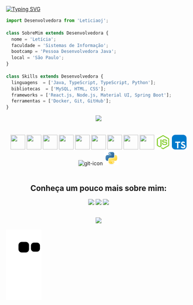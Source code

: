 <a href="https://git.io/typing-svg"><img src="https://readme-typing-svg.herokuapp.com?font=Rowdies&weight=600&size=30&pause=100000&color=DC690F&background=FFFFFF00&center=true&vCenter=true&width=950&height=60&lines=Seja+muito+bem+vindo!" alt="Typing SVG" /></a> <br>

```js
import Desenvolvedora from 'Leticiaoj';

class SobreMim extends Desenvolvedora {
  nome = 'Letícia';
  faculdade = 'Sistemas de Informação';
  bootcamp = 'Pessoa Desenvolvedora Java';
  local = 'São Paulo';
}

class Skills extends Desenvolvedora {
  linguagens  = ['Java, TypeScript, TypeScript, Python'];
  bibliotecas  = ['MySQL, HTML, CSS'];
  frameworks = ['React.js, Node.js, Material UI, Spring Boot'];
  ferramentas = ['Docker, Git, GitHub'];
}
```

  <div align="center">
    <img src="https://github-readme-stats.vercel.app/api/top-langs/?username=leticiaoj&layout=pie&theme=dark">
</div>
</div>
</br>
 <div align="center">
<div style="display: inline_block"><br>
  <img src="https://cdn.jsdelivr.net/gh/devicons/devicon/icons/java/java-original.svg" width="40" height="40"/> 
  <img src="https://cdn.jsdelivr.net/gh/devicons/devicon/icons/mysql/mysql-original.svg" width="40" height="40"/>   
  <img src="https://cdn.jsdelivr.net/gh/devicons/devicon/icons/html5/html5-original.svg" width="40" height="40"/> 
  <img src="https://cdn.jsdelivr.net/gh/devicons/devicon/icons/css3/css3-original.svg" width="40" height="40"/> 
  <img src="https://cdn.jsdelivr.net/gh/devicons/devicon/icons/javascript/javascript-original.svg" width="40" height="40"/>
  <img src="https://cdn.jsdelivr.net/gh/devicons/devicon/icons/react/react-original.svg" width="40" height="40"/> 
  <img src="https://cdn.jsdelivr.net/gh/devicons/devicon/icons/spring/spring-original.svg" width="40" height="40"/> 
  <img src="https://cdn.jsdelivr.net/gh/devicons/devicon/icons/materialui/materialui-original.svg" width="40" height="40"/> 
  <img src="https://cdn.jsdelivr.net/gh/devicons/devicon/icons/docker/docker-original.svg" width="40" height="40"/>
  <img height="40" width="40" alt="nodejs-icon" src="https://raw.githubusercontent.com/devicons/devicon/master/icons/nodejs/nodejs-original.svg">
  <img height="40" width="40" alt="ts-icon"  src="https://github.com/tandpfun/skill-icons/raw/main/icons/TypeScript.svg">
  <img height="40" width="40" alt="git-icon"  src="https://raw.githubusercontent.com/jmnote/z-icons/master/svg/git.svg">
  <img alt="Python" height="40" width="40" src="https://raw.githubusercontent.com/devicons/devicon/master/icons/python/python-original.svg">
</div>
 </div>
</br>

 <div align="center">
   <h2>Conheça um pouco mais sobre mim: </h2>
  <a href="https://www.youtube.com/watch?v=bbxvICmrqOY" target="_blank"><img src="https://img.shields.io/badge/Apresentação Pessoal-FF0000?style=for-the-badge&logo=youtube&logoColor=white" target="_blank"></a>
  <a href = "mailto:leticia.oliveira201489@gmail.com"><img src="https://img.shields.io/badge/-Gmail-%23333?style=for-the-badge&logo=gmail&logoColor=white" target="_blank"></a>
  <a href="https://www.linkedin.com/in/leticiaj/" target="_blank"><img src="https://img.shields.io/badge/-LinkedIn-%230077B5?style=for-the-badge&logo=linkedin&logoColor=white" target="_blank"></a> 
</div>
</br>
<p align="center">   <img alingn="center" src="https://profile-counter.glitch.me/leticiaoj/count.svg" /></p>


![snake gif](https://github.com/302kt/302kt/blob/output/github-contribution-grid-snake.svg)
